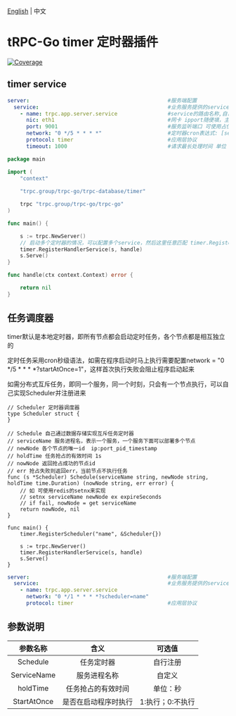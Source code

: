 [English](README.md) | 中文

# tRPC-Go timer 定时器插件

[![Coverage](https://codecov.io/gh/trpc-ecosystem/go-database/branch/coverage/graph/badge.svg?flag=timer&precision=2)](https://app.codecov.io/gh/trpc-ecosystem/go-database/tree/coverage/timer)

## timer service

```yaml
server:                                            #服务端配置
  service:                                         #业务服务提供的service，可以有多个
    - name: trpc.app.server.service                #service的路由名称,自己随便定义，由于监控上报，如果是使用123平台，需要使用trpc.${app}.${server}.service
      nic: eth1                                    #网卡 ipport随便填，主要用于分布式定时器的互斥
      port: 9001                                   #服务监听端口 可使用占位符 ${port}
      network: "0 */5 * * * *"                     #定时器cron表达式: [second minute hour day month weekday] 如 "0 */5 * * * *" 每隔5分钟
      protocol: timer                              #应用层协议 
      timeout: 1000                                #请求最长处理时间 单位 毫秒
```

```go
package main

import (
	"context"
	
	"trpc.group/trpc-go/trpc-database/timer"

	trpc "trpc.group/trpc-go/trpc-go"
)

func main() {

	s := trpc.NewServer()
	// 启动多个定时器的情况，可以配置多个service，然后这里任意匹配 timer.RegisterHandlerService(s.Service("name"), handle)，没有指定name的情况，代表所有service共用同一个handler
	timer.RegisterHandlerService(s, handle)
	s.Serve()
}

func handle(ctx context.Context) error {

	return nil
}
```

## 任务调度器
timer默认是本地定时器，即所有节点都会启动定时任务，各个节点都是相互独立的

定时任务采用cron秒级语法，如需在程序启动时马上执行需要配置network = "0 */5 * * * *?startAtOnce=1"，这样首次执行失败会阻止程序启动起来

如需分布式互斥任务，即同一个服务，同一个时刻，只会有一个节点执行，可以自己实现Scheduler并注册进来
```golang
// Scheduler 定时器调度器
type Scheduler struct {
}

// Schedule 自己通过数据存储实现互斥任务定时器
// serviceName 服务进程名，表示一个服务，一个服务下面可以部署多个节点
// newNode 各个节点的唯一id  ip:port_pid_timestamp
// holdTime 任务抢占的有效时间 1s
// nowNode 返回抢占成功的节点id
// err 抢占失败则返回err，当前节点不执行任务
func (s *Scheduler) Schedule(serviceName string, newNode string, holdTime time.Duration) (nowNode string, err error) {
	// 如 可使用redis的setnx来实现
	// setnx serviceName newNode ex expireSeconds
	// if fail, nowNode = get serviceName
	return nowNode, nil
}
```
```golang
func main() {
	timer.RegisterScheduler("name", &Scheduler{})

	s := trpc.NewServer()
	timer.RegisterHandlerService(s, handle)
	s.Serve()
}
```
```yaml
server:                                            #服务端配置
  service:                                         #业务服务提供的service，可以有多个
    - name: trpc.app.server.service
      network: "0 */1 * * * *?scheduler=name"
      protocol: timer                              #应用层协议
```

## 参数说明


| 参数名称        | 含义         | 可选值        |
|:-----------:|:----------:|:----------:|
| Schedule    | 任务定时器      | 自行注册       |
| ServiceName | 服务进程名称     | 自定义        |
| holdTime    | 任务抢占的有效时间  | 单位：秒       |
| StartAtOnce | 是否在启动程序时执行 | 1:执行；0:不执行 |
